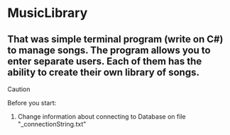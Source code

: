 # MusicLibrary

## That was simple terminal program (write on C#) to manage songs. The program allows you to enter separate users. Each of them has the ability to create their own library of songs.

> [!CAUTION]
> Before you start:
> 1. Change information about connecting to Database on file "_connectionString.txt"
